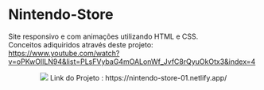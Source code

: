 # Nintendo-Store
Site responsivo e com animações utilizando HTML e CSS. <br>
Conceitos adiquiridos através deste projeto: 
https://www.youtube.com/watch?v=oPKwOIlLN94&list=PLsFVybaG4mOALonWf_JvfC8rQyuOkOtx3&index=4<br>

<p align="center">
    <img windth="470" src="img/Nintendo.gif"
<br>
Link do Projeto : https://nintendo-store-01.netlify.app/

